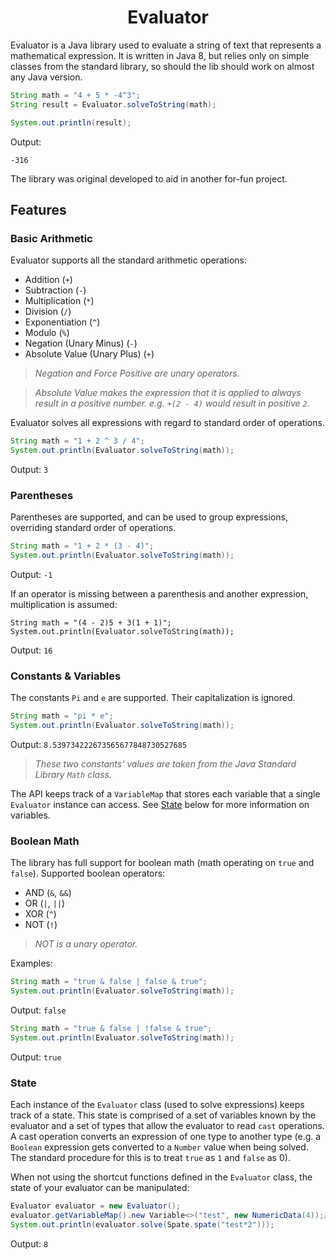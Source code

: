 <h1 align=center>Evaluator</h1>

Evaluator is a Java library used to evaluate a string of text that represents a mathematical expression. It is written in Java 8, but relies only on simple classes from the standard library, so should the lib should work on almost any Java version.

```Java
String math = "4 + 5 * -4^3";
String result = Evaluator.solveToString(math);

System.out.println(result);
```
Output:
```
-316
```
The library was original developed to aid in another for-fun project.

## Features

### Basic Arithmetic
Evaluator supports all the standard arithmetic operations:
* Addition (`+`)
* Subtraction (`-`)
* Multiplication (`*`)
* Division (`/`)
* Exponentiation (`^`)
* Modulo (`%`)
* Negation (Unary Minus) (`-`)
* Absolute Value (Unary Plus) (`+`)

> *Negation and Force Positive are unary operators.*

> *Absolute Value makes the expression that it is applied to always result in a positive number. e.g. `+(2 - 4)` would result in positive `2`.*

Evaluator solves all expressions with regard to standard order of operations.

```Java
String math = "1 + 2 ^ 3 / 4";
System.out.println(Evaluator.solveToString(math));
```
Output: `3`

### Parentheses
Parentheses are supported, and can be used to group expressions, overriding standard order of operations.

```Java
String math = "1 + 2 * (3 - 4)";
System.out.println(Evaluator.solveToString(math));
```
Output: `-1`

If an operator is missing between a parenthesis and another expression, multiplication is assumed:
```
String math = "(4 - 2)5 + 3(1 + 1)";
System.out.println(Evaluator.solveToString(math));
```
Output: `16`

### Constants & Variables
The constants `Pi` and `e` are supported. Their capitalization is ignored.
```Java
String math = "pi * e";
System.out.println(Evaluator.solveToString(math));
```
Output: `8.539734222673565677848730527685`

> *These two constants' values are taken from the Java Standard Library `Math` class.*

The API keeps track of a `VariableMap` that stores each variable that a single `Evaluator` instance can access. See [State](#state) below for more information on variables.

### Boolean Math
The library has full support for boolean math (math operating on `true` and `false`).
Supported boolean operators:
* AND (`&`, `&&`)
* OR (`|`, `||`)
* XOR (`^`)
* NOT (`!`)

> *NOT is a unary operator.*

Examples:
```Java
String math = "true & false | false & true";
System.out.println(Evaluator.solveToString(math));
```
Output: `false`

```Java
String math = "true & false | !false & true";
System.out.println(Evaluator.solveToString(math));
```
Output: `true`

### State
Each instance of the `Evaluator` class (used to solve expressions) keeps track of a state. This state is comprised of a set of variables known by the evaluator and a set of types that allow the evaluator to read `cast` operations. A cast operation converts an expression of one type to another type (e.g. a `Boolean` expression gets converted to a `Number` value when being solved. The standard procedure for this is to treat `true` as `1` and `false` as 0).

When not using the shortcut functions defined in the `Evaluator` class, the state of your evaluator can be manipulated:

```Java
Evaluator evaluator = new Evaluator();
evaluator.getVariableMap().new Variable<>("test", new NumericData(4));// Register a variable to the evaluator.
System.out.println(evaluator.solve(Spate.spate("test*2")));
```
Output: `8`
